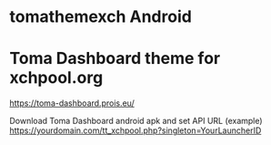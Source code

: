 # tomathemexch Android
# Toma Dashboard theme for xchpool.org
https://toma-dashboard.prois.eu/

Download Toma Dashboard android apk and set API URL (example) https://yourdomain.com/tt_xchpool.php?singleton=YourLauncherID
